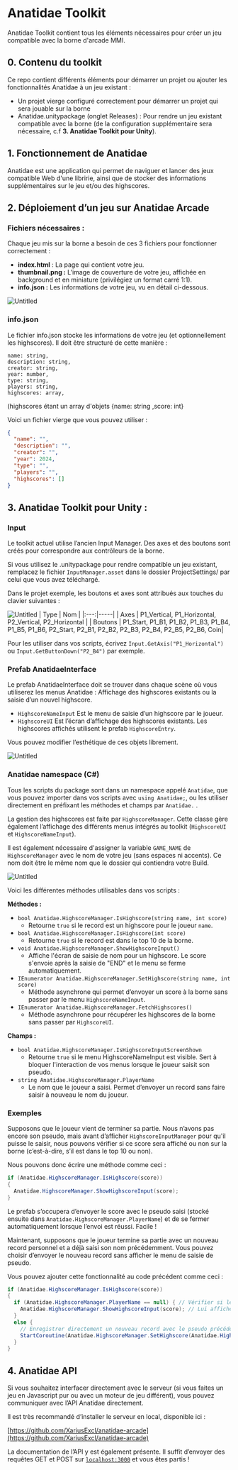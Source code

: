 # Anatidae Toolkit

Anatidae Toolkit contient tous les éléments nécessaires pour créer un jeu compatible avec la borne d'arcade MMI. 

## 0. Contenu du toolkit

Ce repo contient différents éléments pour démarrer un projet ou ajouter les fonctionnalités Anatidae à un jeu existant :

- Un projet vierge configuré correctement pour démarrer un projet qui sera jouable sur la borne
- Anatidae.unitypackage (onglet Releases) : Pour rendre un jeu existant compatible avec la borne (de la configuration supplémentaire sera nécessaire, c.f **3. Anatidae Toolkit pour Unity**).

## 1. Fonctionnement de Anatidae

Anatidae est une application qui permet de naviguer et lancer des jeux compatible Web d'une libririe, ainsi que de stocker des informations supplémentaires sur le jeu et/ou des highscores.

## 2. Déploiement d’un jeu sur Anatidae Arcade

### Fichiers nécessaires :

Chaque jeu mis sur la borne a besoin de ces 3 fichiers pour fonctionner correctement :

- **index.html** : La page qui contient votre jeu.
- **thumbnail.png :** L’image de couverture de votre jeu, affichée en background et en miniature (privilégiez un format carré 1:1).
- **info.json :** Les informations de votre jeu, vu en détail ci-dessous.

![Untitled](1.png)

### info.json

Le fichier info.json stocke les informations de votre jeu (et optionnellement les highscores). Il doit être structuré de cette manière :

```
name: string,
description: string, 
creator: string,
year: number,
type: string,
players: string,
highscores: array,
```
(highscores étant un array d'objets {name: string ,score: int}

Voici un fichier vierge que vous pouvez utiliser :

```json
{
  "name": "",
  "description": "",
  "creator": "",
  "year": 2024,
  "type": "",
  "players": "",
  "highscores": []
}
```

## 3. Anatidae Toolkit pour Unity :

### Input

Le toolkit actuel utilise l’ancien Input Manager. Des axes et des boutons sont créés pour correspondre aux contrôleurs de la borne.

Si vous utilisez le .unitypackage pour rendre compatible un jeu existant, remplacez le fichier `InputManager.asset` dans le dossier ProjectSettings/ par celui que vous avez téléchargé.

Dans le projet exemple, les boutons et axes sont attribués aux touches du clavier suivantes :

![Untitled](2.png)
| Type | Nom |
|:---:|-----|
| Axes | P1_Vertical, P1_Horizontal, P2_Vertical, P2_Horizontal |
| Boutons | P1_Start, P1_B1, P1_B2, P1_B3, P1_B4, P1_B5, P1_B6, P2_Start, P2_B1, P2_B2, P2_B3, P2_B4, P2_B5, P2_B6, Coin|

Pour les utiliser dans vos scripts, écrivez `Input.GetAxis("P1_Horizontal")` ou `Input.GetButtonDown("P2_B4")` par exemple.

### Prefab AnatidaeInterface

Le prefab AnatidaeInterface doit se trouver dans chaque scène où vous utiliserez les menus Anatidae : Affichage des highscores existants ou la saisie d’un nouvel highscore.

- `HighscoreNameInput` Est le menu de saisie d’un highscore par le joueur.
- `HighscoreUI` Est l’écran d’affichage des highscores existants. Les highscores affichés utilisent le prefab `HighscoreEntry`.

Vous pouvez modifier l’esthétique de ces objets librement.

![Untitled](3.png)

### Anatidae namespace (C#)

Tous les scripts du package sont dans un namespace appelé `Anatidae`, que vous pouvez importer dans vos scripts avec `using Anatidae;`, ou les utiliser directement en préfixant les méthodes et champs par `Anatidae.` .

La gestion des highscores est faite par `HighscoreManager`.  Cette classe gère également l’affichage des différents menus intégrés au toolkit (`HighscoreUI` et `HighscoreNameInput`).

Il est également nécessaire d'assigner la variable `GAME_NAME` de `HighscoreManager` avec le nom de votre jeu (sans espaces ni accents). Ce nom doit être le même nom que le dossier qui contiendra votre Build.

![Untitled](4.png)

Voici les différentes méthodes utilisables dans vos scripts :

**Méthodes :**

- `bool Anatidae.HighscoreManager.IsHighscore(string name, int score)`
    - Retourne `true` si le record est un highscore pour le joueur `name`.
- `bool Anatidae.HighscoreManager.IsHighscore(int score)`
    - Retourne `true` si le record est dans le top 10 de la borne.
- `void Anatidae.HighscoreManager.ShowHighscoreInput()`
    - Affiche l'écran de saisie de nom pour un highscore. Le score s'envoie après la saisie de "END" et le menu se ferme automatiquement.
- `IEnumerator Anatidae.HighscoreManager.SetHighscore(string name, int score)`
    - Méthode asynchrone qui permet d’envoyer un score à la borne sans passer par le menu `HighscoreNameInput`.
- `IEnumerator Anatidae.HighscoreManager.FetchHighscores()`
    - Méthode asynchrone pour récupérer les highscores de la borne sans passer par `HighscoreUI`.

**Champs :**

- `bool Anatidae.HighscoreManager.IsHighscoreInputScreenShown`
    - Retourne `true` si le menu HighscoreNameInput est visible. Sert à bloquer l'interaction de vos menus lorsque le joueur saisit son pseudo.
- `string Anatidae.HighscoreManager.PlayerName`
    - Le nom que le joueur a saisi. Permet d’envoyer un record sans faire saisir à nouveau le nom du joueur.

### Exemples

Supposons que le joueur vient de terminer sa partie. Nous n’avons pas encore son pseudo, mais avant d’afficher `HighscoreInputManager` pour qu'il puisse le saisir, nous pouvons vérifier si ce score sera affiché ou non sur la borne (c’est-à-dire, s’il est dans le top 10 ou non).

Nous pouvons donc écrire une méthode comme ceci :

```csharp
if (Anatidae.HighscoreManager.IsHighscore(score))
{
  Anatidae.HighscoreManager.ShowHighscoreInput(score);
}
```

Le prefab s’occupera d’envoyer le score avec le pseudo saisi (stocké ensuite dans `Anatidae.HighscoreManager.PlayerName`) et de se fermer automatiquement lorsque l’envoi est réussi. Facile !

Maintenant, supposons que le joueur termine sa partie avec un nouveau record personnel et a déjà saisi son nom précédemment. Vous pouvez choisir d’envoyer le nouveau record sans afficher le menu de saisie de pseudo.

Vous pouvez ajouter cette fonctionnalité au code précédent comme ceci :

```csharp
if (Anatidae.HighscoreManager.IsHighscore(score))
{
  if (Anatidae.HighscoreManager.PlayerName == null) { // Vérifier si le joueur a saisi un pseudo ou non
    Anatidae.HighscoreManager.ShowHighscoreInput(score); // Lui afficher le menu de saisie de pseudo
  }
  else {
    // Enregistrer directement un nouveau record avec le pseudo précédemment saisi
    StartCoroutine(Anatidae.HighscoreManager.SetHighscore(Anatidae.HighscoreManager.PlayerName, score)); 
  }
}
```

## 4. Anatidae API

Si vous souhaitez interfacer directement avec le serveur (si vous faites un jeu en Javascript pur ou avec un moteur de jeu différent), vous pouvez communiquer avec l’API Anatidae directement.

Il est très recommandé d’installer le serveur en local, disponible ici :

[https://github.com/XariusExcl/anatidae-arcade](https://github.com/XariusExcl/anatidae-arcade)

La documentation de l’API y est également présente. Il suffit d’envoyer des requêtes GET et POST sur [`localhost:3000`](http://localhost:3000) et vous êtes partis !
